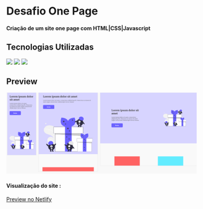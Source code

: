 <h1>Desafio One Page</h1>
<h4>Criação de um site one page com HTML|CSS|Javascript</h4>
<h2>Tecnologias Utilizadas</h2>
<div style="display: inline_block">
  <img  src="https://img.shields.io/badge/HTML5-E34F26?style=for-the-badge&logo=html5&logoColor=white">
  <img src="https://img.shields.io/badge/CSS3-1572B6?style=for-the-badge&logo=css3&logoColor=white">
  <img src="https://img.shields.io/badge/JavaScript-F7DF1E?style=for-the-badge&logo=javascript&logoColor=black">
 </div>
<h2>Preview</h2>
<img margin-bottom="20px" src="assets/img/readme.PNG"">
<h4  style="display: inline_block">Visualização do site :</h4><a   style="display: inline_block" target="blank" href="https://jordanshoessite.netlify.app">Preview no Netlify</a>
